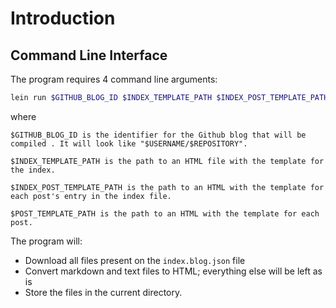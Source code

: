 # Introduction

## Command Line Interface

The program requires 4 command line arguments:

``` sh
lein run $GITHUB_BLOG_ID $INDEX_TEMPLATE_PATH $INDEX_POST_TEMPLATE_PATH $POST_TEMPLATE_PATH
```

where

```
$GITHUB_BLOG_ID is the identifier for the Github blog that will be compiled . It will look like "$USERNAME/$REPOSITORY".

$INDEX_TEMPLATE_PATH is the path to an HTML file with the template for the index.

$INDEX_POST_TEMPLATE_PATH is the path to an HTML with the template for each post's entry in the index file.

$POST_TEMPLATE_PATH is the path to an HTML with the template for each post.
```

The program will:

- Download all files present on the `index.blog.json` file
- Convert markdown and text files to HTML; everything else will be left as is
- Store the files in the current directory.

